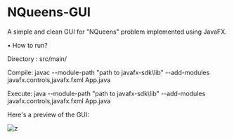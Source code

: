 # NQueens-GUI

A simple and clean GUI for "NQueens" problem implemented using JavaFX.

• How to run?

 Directory : src/main/
 
Compile: javac --module-path "path to javafx-sdk\lib" --add-modules javafx.controls,javafx.fxml App.java

Execute: java --module-path "path to javafx-sdk\lib" --add-modules javafx.controls,javafx.fxml App.java


Here's a preview of the GUI:

![z](https://github.com/hussainahmd/NQueens-GUI/assets/101217726/85445a4c-8a10-49b4-b877-e157bd8f9c70)
